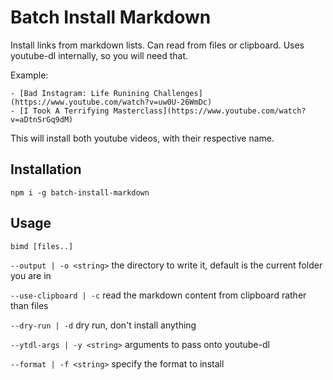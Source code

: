 # Batch Install Markdown

Install links from markdown lists. Can read from files or clipboard. Uses youtube-dl internally, so you will need that.

Example:

```
- [Bad Instagram: Life Runining Challenges](https://www.youtube.com/watch?v=uw0U-26WmDc)
- [I Took A Terrifying Masterclass](https://www.youtube.com/watch?v=aDtnSrGq9dM)
```

This will install both youtube videos, with their respective name.

## Installation

```
npm i -g batch-install-markdown
```

## Usage

`bimd [files..]`

`--output | -o <string>` the directory to write it, default is the current folder you are in

`--use-clipboard | -c` read the markdown content from clipboard rather than files

`--dry-run | -d` dry run, don't install anything

`--ytdl-args | -y <string>` arguments to pass onto youtube-dl

`--format | -f <string>` specify the format to install
